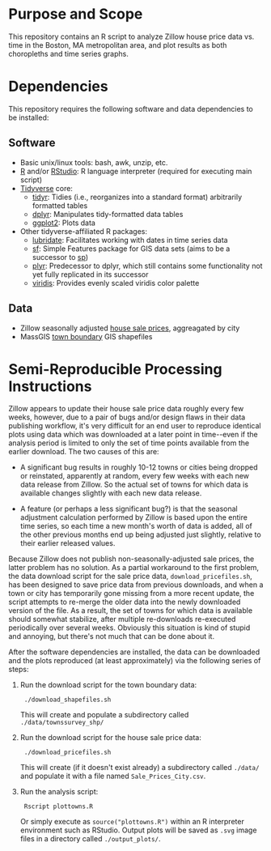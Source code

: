 # Purpose and Scope

This repository contains an R script to analyze Zillow house price data vs. time in the Boston, MA metropolitan area, and plot results as both choropleths and time series graphs.

# Dependencies

This repository requires the following software and data dependencies to be installed:

## Software

* Basic unix/linux tools: bash, awk, unzip, etc.
* [R](https://www.r-project.org/) and/or [RStudio](https://rstudio.com/): R language interpreter (required for executing main script)
* [Tidyverse](https://www.tidyverse.org/) core:
    - [tidyr](https://tidyr.tidyverse.org/): Tidies (i.e., reorganizes into a standard format) arbitrarily formatted tables
    - [dplyr](https://dplyr.tidyverse.org/): Manipulates tidy-formatted data tables
    - [ggplot2](https://ggplot2.tidyverse.org/): Plots data
* Other tidyverse-affiliated R packages:
    - [lubridate](https://lubridate.tidyverse.org/): Facilitates working with dates in time series data
    - [sf](https://r-spatial.github.io/sf/index.html): Simple Features package for GIS data sets (aims to be a successor to [sp](https://www.rdocumentation.org/packages/sp/versions/1.3-2))
    - [plyr](https://www.rdocumentation.org/packages/plyr/versions/1.8.5): Predecessor to dplyr, which still contains some functionality not yet fully replicated in its successor 
    - [viridis](https://cran.r-project.org/web/packages/viridis/vignettes/intro-to-viridis.html): Provides evenly scaled viridis color palette

## Data

* Zillow seasonally adjusted [house sale prices](https://www.zillow.com/research/data/), aggreagated by city
* MassGIS [town boundary](https://docs.digital.mass.gov/dataset/massgis-data-community-boundaries-towns-survey-points) GIS shapefiles

# Semi-Reproducible Processing Instructions

Zillow appears to update their house sale price data roughly every few weeks, however, due to a pair of bugs and/or design flaws in their data publishing workflow, it's very difficult for an end user to reproduce identical plots using data which was downloaded at a later point in time--even if the analysis period is limited to only the set of time points available from the earlier download.  The two causes of this are:

- A significant bug results in roughly 10-12 towns or cities being dropped or reinstated, apparently at random, every few weeks with each new data release from Zillow.  So the actual set of towns for which data is available changes slightly with each new data release.

- A feature (or perhaps a less significant bug?) is that the seasonal adjustment calculation performed by Zillow is based upon the entire time series, so each time a new month's worth of data is added, all of the other previous months end up being adjusted just slightly, relative to their earlier released values.

Because Zillow does not publish non-seasonally-adjusted sale prices, the latter problem has no solution.  As a partial workaround to the first problem, the data download script for the sale price data, `download_pricefiles.sh`, has been designed to save price data from previous downloads, and when a town or city has temporarily gone missing from a more recent update, the script attempts to re-merge the older data into the newly downloaded version of the file.  As a result, the set of towns for which data is available should somewhat stabilize, after multiple re-downloads re-executed periodically over several weeks.  Obviously this situation is kind of stupid and annoying, but there's not much that can be done about it.

After the software dependencies are installed, the data can be downloaded and the plots reproduced (at least approximately) via the following series of steps:

1. Run the download script for the town boundary data:

        ./download_shapefiles.sh

    This will create and populate a subdirectory called `./data/townssurvey_shp/`

2. Run the download script for the house sale price data:

        ./download_pricefiles.sh

    This will create (if it doesn't exist already) a subdirectory called `./data/` and populate it with a file named `Sale_Prices_City.csv`.

3. Run the analysis script:

        Rscript plottowns.R

    Or simply execute as `source("plottowns.R")` within an R interpreter environment such as RStudio.  Output plots will be saved as `.svg` image files in a directory called `./output_plots/`.
